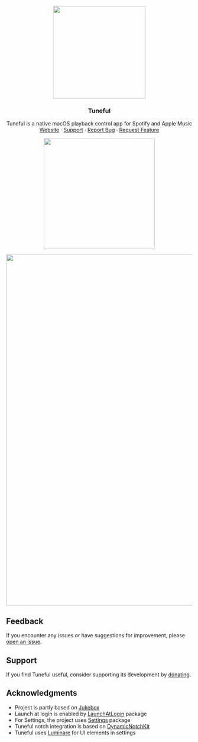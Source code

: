 <div align="center">
  <a href="https://github.com/martinfekete10/Tuneful">
    <img src="docs/images/icon.png" width="250">
  </a>

  <h3 align="center">Tuneful</h3>

  <p align="center">
    Tuneful is a native macOS playback control app for Spotify and Apple Music
    <br />
    <a href="https://tuneful.dev/">Website</a>
    ·
    <a href="https://ko-fi.com/martinfekete">Support</a>
    ·
    <a href="https://github.com/martinfekete10/Tuneful/issues">Report Bug</a>
    ·
    <a href="https://github.com/martinfekete10/Tuneful/issues">Request Feature</a>
  </p>
</div>

<p align="center">
  <a href="https://apps.apple.com/us/app/tuneful/id6739804295?mt=12">
    <img width="300" src="docs/images/download.png">
  </a>
</p>

<p align="center">
  <img width="950" src="docs/images/All.png">
</p>

## Feedback

If you encounter any issues or have suggestions for improvement, please [open an issue](https://github.com/martinfekete10/Tuneful/issues).

## Support

If you find Tuneful useful, consider supporting its development by [donating](https://ko-fi.com/martinfekete).

## Acknowledgments

-   Project is partly based on [Jukebox](https://github.com/Jaysce/Jukebox/tree/main)
-   Launch at login is enabled by [LaunchAtLogin](https://github.com/sindresorhus/LaunchAtLogin) package
-   For Settings, the project uses [Settings](https://github.com/sindresorhus/Settings) package
-   Tuneful notch integration is based on [DynamicNotchKit](https://github.com/MrKai77/DynamicNotchKit)
-   Tuneful uses [Luminare](https://github.com/MrKai77/Luminare) for UI elements in settings
